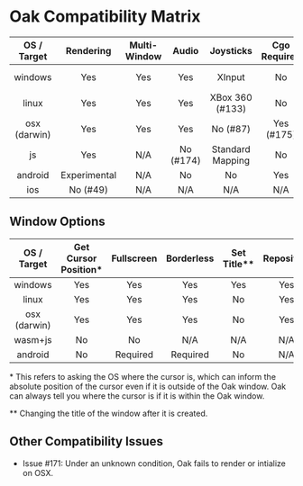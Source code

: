 # Oak Compatibility Matrix

| OS / Target  | Rendering   | Multi-Window | Audio       | Joysticks         | Cgo Required | Architectures Supported |
|:------------:|:-----------:|:------------:|:-----------:|:-----------------:|:------------:|:-----------------------:|
| windows      | Yes         | Yes          | Yes         | XInput            | No           | 386, amd64, arm64       |
| linux        | Yes         | Yes          | Yes         | XBox 360 (#133)   | No           | amd64, arm, arm64       |
| osx (darwin) | Yes         | Yes          | Yes         | No (#87)          | Yes (#175)   | amd64                   |
| js           | Yes         | N/A          | No (#174)   | Standard Mapping  | No           | wasm                    |
| android      | Experimental| N/A          | No          | No                | Yes          | arm64                   |
| ios          | No (#49)    | N/A          | N/A         | N/A               | N/A          |                         |

## Window Options

| OS / Target  | Get Cursor Position* | Fullscreen | Borderless | Set Title** | Reposition | Window On Top | Hide Cursor | Show Notification | Set Tray Icon |
|:------------:|:--------------------:|:----------:|:----------:|:-----------:|:----------:|:-------------:|:-----------:|:-----------------:|:-------------:|
| windows      | Yes                  | Yes        | Yes        | Yes         | Yes        | Yes           | Yes         | Yes               | Yes           |
| linux        | Yes                  | Yes        | Yes        | No          | Yes        | No            | No          | No                | No            |
| osx (darwin) | Yes                  | Yes        | Yes        | No          | Yes        | No            | Yes         | No                | No            |
| wasm+js      | No                   | No         | N/A        | N/A         | N/A        | N/A           | No          | No                | No            |
| android      | No                   | Required   | Required   | No          | N/A        | N/A           | N/A         | No                | No            |

\* This refers to asking the OS where the cursor is, which can inform the absolute position of the cursor even if it is outside of the Oak window. Oak can always tell you where the cursor is if it is within the Oak window.

\*\* Changing the title of the window after it is created.

## Other Compatibility Issues

* Issue #171: Under an unknown condition, Oak fails to render or intialize on OSX.
